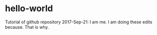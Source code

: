 # hello-world
Tutorial of github repository
2017-Sep-21: I am me. I am doing these edits because. That is why.

